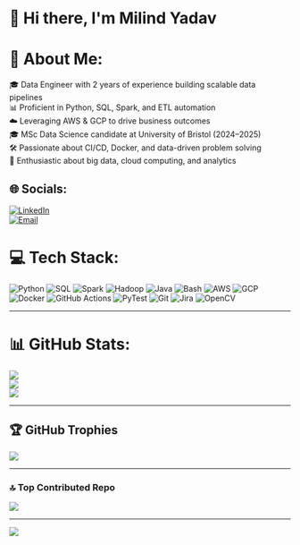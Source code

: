 # 👋 Hi there, I'm Milind Yadav

# 💫 About Me:
🎓 Data Engineer with 2 years of experience building scalable data pipelines  
📊 Proficient in Python, SQL, Spark, and ETL automation  
☁️ Leveraging AWS & GCP to drive business outcomes  
🎓 MSc Data Science candidate at University of Bristol (2024–2025)  
🛠️ Passionate about CI/CD, Docker, and data-driven problem solving  
🔬 Enthusiastic about big data, cloud computing, and analytics  

## 🌐 Socials:
[![LinkedIn](https://img.shields.io/badge/LinkedIn-%230077B5.svg?logo=linkedin&logoColor=white)](https://www.linkedin.com/in/milindyadav56/)  
[![Email](https://img.shields.io/badge/Email-D14836?logo=gmail&logoColor=white)](mailto:milindyadav98@yahoo.com)  

# 💻 Tech Stack:
![Python](https://img.shields.io/badge/Python-3670A0?style=for-the-badge&logo=python&logoColor=ffdd54) ![SQL](https://img.shields.io/badge/SQL-4479A1?style=for-the-badge&logo=Microsoft%20SQL%20Server&logoColor=white) ![Spark](https://img.shields.io/badge/Spark-E25A1C?style=for-the-badge&logo=Apache%20Spark&logoColor=white) ![Hadoop](https://img.shields.io/badge/Hadoop-66CCFF?style=for-the-badge&logo=Apache%20Hadoop&logoColor=black) ![Java](https://img.shields.io/badge/Java-ED8B00?style=for-the-badge&logo=openjdk&logoColor=white) ![Bash](https://img.shields.io/badge/Bash-4EAA25?style=for-the-badge&logo=gnu-bash&logoColor=white) ![AWS](https://img.shields.io/badge/AWS-%23FF9900?style=for-the-badge&logo=amazon-aws&logoColor=white) ![GCP](https://img.shields.io/badge/GCP-%23F9AB00?style=for-the-badge&logo=googlecloud&logoColor=white) ![Docker](https://img.shields.io/badge/Docker-2496ED?style=for-the-badge&logo=docker&logoColor=white) ![GitHub Actions](https://img.shields.io/badge/GitHub_Actions-2088FF?style=for-the-badge&logo=github-actions&logoColor=white) ![PyTest](https://img.shields.io/badge/PyTest-0A4D8C?style=for-the-badge&logo=pytest&logoColor=white) ![Git](https://img.shields.io/badge/Git-F05032?style=for-the-badge&logo=git&logoColor=white) ![Jira](https://img.shields.io/badge/Jira-0052CC?style=for-the-badge&logo=jira&logoColor=white) ![OpenCV](https://img.shields.io/badge/OpenCV-5C3EE8?style=for-the-badge&logo=opencv&logoColor=white)




---

# 📊 GitHub Stats:
![](https://github-readme-stats.vercel.app/api?username=milind3020&show_icons=true&theme=neon&hide_border=false&include_all_commits=false&count_private=false)<br/>
![](https://nirzak-streak-stats.vercel.app/?user=milind3020&theme=neon&hide_border=false)<br/>
![](https://github-readme-stats.vercel.app/api/top-langs/?username=milind3020&theme=neon&hide_border=false&include_all_commits=false&count_private=false&layout=compact)

---

## 🏆 GitHub Trophies
![](https://github-profile-trophy.vercel.app/?username=milind3020&theme=neon&no-frame=true&no-bg=true&margin-w=4)

---

### 🔝 Top Contributed Repo
![](https://github-contributor-stats.vercel.app/api?username=milind3020&limit=5&theme=neon&combine_all_yearly_contributions=true)

---

[![](https://visitcount.itsvg.in/api?id=milind3020&icon=6&color=9)](https://visitcount.itsvg.in)
